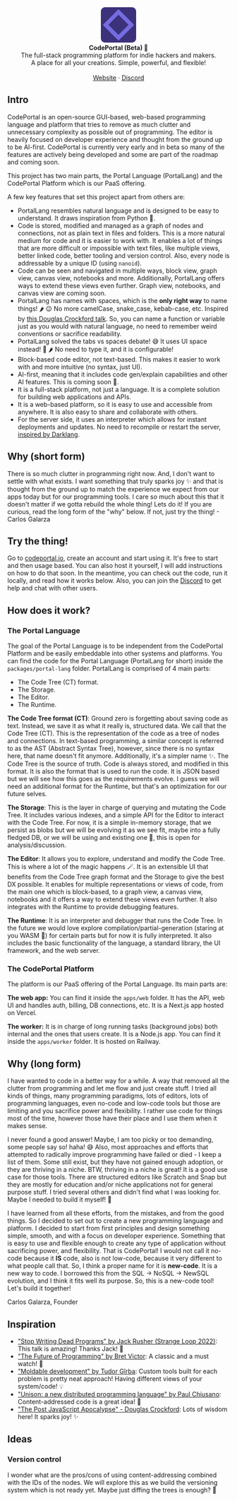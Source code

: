 <div align="center">
<img src="./apps/web/public/favicon.png" width="80" title="CodePortal logo">
</div>

<div align="center"><strong>CodePortal (Beta) 🚀</strong></div>
<div align="center">The full-stack programming platform for indie hackers and makers.<br />A place for all your creations. Simple, powerful, and flexible!</div>
<br />
<div align="center">
<a href="https://codeportal.io">Website</a>
<span> · </span>
<a href="https://codeportal.io/discord">Discord</a>
</div>

## Intro

CodePortal is an open-source GUI-based, web-based programming language and platform that tries to remove as much clutter and unnecessary complexity as possible out of programming. The editor is heavily focused on developer experience and thought from the ground up to be AI-first. CodePortal is currently very early and in beta so many of the features are actively being developed and some are part of the roadmap and coming soon.

This project has two main parts, the Portal Language (PortalLang) and the CodePortal Platform which is our PaaS offering.

A few key features that set this project apart from others are:

- PortalLang resembles natural language and is designed to be easy to understand. It draws inspiration from Python 🐍.
- Code is stored, modified and managed as a graph of nodes and connections, not as plain text in files and folders. This is a more natural medium for code and it is easier to work with. It enables a lot of things that are more difficult or impossible with text files, like multiple views, better linked code, better tooling and version control. Also, every node is addressable by a unique ID (using `nanoid`).
- Code can be seen and navigated in multiple ways, block view, graph view, canvas view, notebooks and more. Additionally, PortalLang offers ways to extend these views even further. Graph view, notebooks, and canvas view are coming soon.
- PortalLang has names with spaces, which is the **only right way** to name things! 🌶️ 😉 No more camelCase, snake_case, kebab-case, etc. Inspired by [this Douglas Crockford talk](https://www.youtube.com/watch?v=99Zacm7SsWQ&t=2927s). So, you can name a function or variable just as you would with natural language, no need to remember weird conventions or sacrifice readability.
- PortalLang solved the tabs vs spaces debate! 😅 It uses UI space instead! 🤯 🌶️ No need to type it, and it is configurable!
- Block-based code editor, not text-based. This makes it easier to work with and more intuitive (no syntax, just UI).
- AI-first, meaning that it includes code gen/explain capabilities and other AI features. This is coming soon 🤖.
- It is a full-stack platform, not just a language. It is a complete solution for building web applications and APIs.
- It is a web-based platform, so it is easy to use and accessible from anywhere. It is also easy to share and collaborate with others.
- For the server side, it uses an interpreter which allows for instant deployments and updates. No need to recompile or restart the server, [inspired by Darklang](https://blog.darklang.com/how-dark-deploys-code-in-50ms/).

## Why (short form)

There is so much clutter in programming right now. And, I don't want to settle with what exists. I want something that truly sparks joy ✨ and that is thought from the ground up to match the experience we expect from our apps today but for our programming tools. I care so much about this that it doesn't matter if we gotta rebuild the whole thing! Lets do it! If you are curious, read the long form of the "why" below. If not, just try the thing! - Carlos Galarza

## Try the thing!

Go to [codeportal.io](https://codeportal.io), create an account and start using it. It's free to start and then usage based. You can also host it yourself, I will add instructions on how to do that soon. In the meantime, you can check out the code, run it locally, and read how it works below. Also, you can join the [Discord](https://codeportal.io/discord) to get help and chat with other users.

## How does it work?

### The Portal Language

The goal of the Portal Language is to be independent from the CodePortal Platform and be easily embeddable into other systems and platforms. You can find the code for the Portal Language (PortalLang for short) inside the `packages/portal-lang` folder. PortalLang is comprised of 4 main parts:

- The Code Tree (CT) format.
- The Storage.
- The Editor.
- The Runtime.

**The Code Tree format (CT)**: Ground zero is forgetting about saving code as text. Instead, we save it as what it really is, structured data. We call that the Code Tree (CT). This is the representation of the code as a tree of nodes and connections. In text-based programming, a similar concept is referred to as the AST (Abstract Syntax Tree), however, since there is no syntax here, that name doesn't fit anymore. Additionally, it's a simpler name ✨. The Code Tree is the source of truth. Code is always stored, and modified in this format. It is also the format that is used to run the code. It is JSON based but we will see how this goes as the requirements evolve. I guess we will need an additional format for the Runtime, but that's an optimization for our future selves.

**The Storage**: This is the layer in charge of querying and mutating the Code Tree. It includes various indexes, and a simple API for the Editor to interact with the Code Tree. For now, it is a simple in-memory storage, that we persist as blobs but we will be evolving it as we see fit, maybe into a fully fledged DB, or we will be using and existing one 🤔, this is open for analysis/discussion.

**The Editor**: It allows you to explore, understand and modify the Code Tree. This is where a lot of the magic happens 🪄. It is an extensible UI that benefits from the Code Tree graph format and the Storage to give the best DX possible. It enables for multiple representations or views of code, from the main one which is block-based, to a graph view, a canvas view, notebooks and it offers a way to extend these views even further. It also integrates with the Runtime to provide debugging features.

**The Runtime**: It is an interpreter and debugger that runs the Code Tree. In the future we would love explore compilation/partial-generation (staring at you WASM 👀) for certain parts but for now it is fully interpreted. It also includes the basic functionality of the language, a standard library, the UI framework, and the web server.

### The CodePortal Platform

The platform is our PaaS offering of the Portal Language. Its main parts are:

**The web app:** You can find it inside the `apps/web` folder. It has the API, web UI and handles auth, billing, DB connections, etc. It is a Next.js app hosted on Vercel.

**The worker:** It is in charge of long running tasks (background jobs) both internal and the ones that users create. It is a Node.js app. You can find it inside the `apps/worker` folder. It is hosted on Railway.

## Why (long form)

I have wanted to code in a better way for a while. A way that removed all the clutter from programming and let me flow and just create stuff. I tried all kinds of things, many programming paradigms, lots of editors, lots of programming languages, even no-code and low-code tools but those are limiting and you sacrifice power and flexibility. I rather use code for things most of the time, however those have their place and I use them when it makes sense.

I never found a good answer! Maybe, I am too picky or too demanding, some people say so! haha! 😅 Also, most approaches and efforts that attempted to radically improve programming have failed or died - I keep a list of them. Some still exist, but they have not gained enough adoption, or they are thriving in a niche. BTW, thriving in a niche is great! It is a good use case for those tools. There are structured editors like Scratch and Snap but they are mostly for education and/or niche applications not for general purpose stuff. I tried several others and didn't find what I was looking for. Maybe I needed to build it myself! 🤔

I have learned from all these efforts, from the mistakes, and from the good things. So I decided to set out to create a new programming language and platform. I decided to start from first principles and design something simple, smooth, and with a focus on developer experience. Something that is easy to use and flexible enough to create any type of application without sacrificing power, and flexibility. That is CodePortal! I would not call it no-code because it **IS** code, also is not low-code, because it very different to what people call that. So, I think a proper name for it is **new-code**. It is a new way to code. I borrowed this from the SQL -> NoSQL -> NewSQL evolution, and I think it fits well its purpose. So, this is a new-code tool! Let's build it together!

Carlos Galarza, Founder

## Inspiration

- ["Stop Writing Dead Programs" by Jack Rusher (Strange Loop 2022)](https://www.youtube.com/watch?v=8Ab3ArE8W3s): This talk is amazing! Thanks Jack! 🚀
- ["The Future of Programming" by Bret Victor](https://www.youtube.com/watch?v=8pTEmbeENF4): A classic and a must watch! 💾
- ["Moldable development" by Tudor Gîrba](https://www.youtube.com/watch?v=Pot9GnHFOVU): Custom tools built for each problem is pretty neat approach! Having different views of your system/code! 💡
- ["Unison: a new distributed programming language" by Paul Chiusano](https://www.youtube.com/watch?v=gCWtkvDQ2ZI): Content-addressed code is a great idea! 📍
- ["The Post JavaScript Apocalypse" - Douglas Crockford](https://www.youtube.com/watch?v=99Zacm7SsWQ): Lots of wisdom here! It sparks joy! ✨

## Ideas

### Version control

I wonder what are the pros/cons of using content-addressing combined with the IDs of the nodes. We will explore this as we build the versioning system which is not ready yet. Maybe just diffing the trees is enough? 🤔

